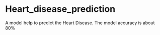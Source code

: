 # Heart_disease_prediction
A model help to predict the Heart Disease. The model accuracy is about 80% 
